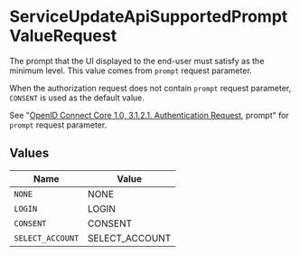# ServiceUpdateApiSupportedPromptValueRequest

The prompt that the UI displayed to the end-user must satisfy as the minimum level. This value comes from `prompt` request parameter.

When the authorization request does not contain `prompt` request parameter, `CONSENT` is used as the default value.

See "[OpenID Connect Core 1.0, 3.1.2.1. Authentication Request](https://openid.net/specs/openid-connect-core-1_0.html#AuthRequest), prompt" for `prompt` request parameter.



## Values

| Name             | Value            |
| ---------------- | ---------------- |
| `NONE`           | NONE             |
| `LOGIN`          | LOGIN            |
| `CONSENT`        | CONSENT          |
| `SELECT_ACCOUNT` | SELECT_ACCOUNT   |
